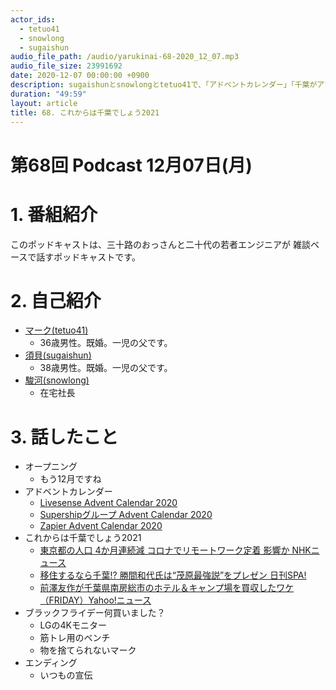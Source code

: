 ```yaml
---
actor_ids:
  - tetuo41
  - snowlong
  - sugaishun
audio_file_path: /audio/yarukinai-68-2020_12_07.mp3
audio_file_size: 23991692
date: 2020-12-07 00:00:00 +0900
description: sugaishunとsnowlongとtetuo41で、「アドベントカレンダー」「千葉がアツい」「ブラックフライデー」について話しました。
duration: "49:59"
layout: article
title: 68. これからは千葉でしょう2021
---
```


# 第68回 Podcast 12月07日(月)

# 1. 番組紹介
  このポッドキャストは、三十路のおっさんと二十代の若者エンジニアが
  雑談ベースで話すポッドキャストです。

# 2. 自己紹介
- [マーク(tetuo41)](https://twitter.com/tetuo41)
  - 36歳男性。既婚。一児の父です。
- [須貝(sugaishun)](https://twitter.com/sugaishun)
  - 38歳男性。既婚。一児の父です。
- [駿河(snowlong)](https://twitter.com/_snowlong)
  - 在宅社長

# 3. 話したこと
- オープニング
  - もう12月ですね
- アドベントカレンダー
  - [Livesense Advent Calendar 2020](https://qiita.com/advent-calendar/2020/livesense)
  - [Supershipグループ Advent Calendar 2020](https://qiita.com/advent-calendar/2020/supership)
  - [Zapier Advent Calendar 2020](https://qiita.com/advent-calendar/2020/zapier)
- これからは千葉でしょう2021
  - [東京都の人口 4か月連続減 コロナでリモートワーク定着 影響か NHKニュース](https://www3.nhk.or.jp/news/html/20201203/k10012743451000.html)
  - [移住するなら千葉!? 勝間和代氏は“茂原最強説”をプレゼン 日刊SPA!](https://nikkan-spa.jp/1712105)
  - [前澤友作が千葉県南房総市のホテル＆キャンプ場を買収したワケ（FRIDAY）Yahoo!ニュース](https://news.yahoo.co.jp/articles/f0f9208cee74aae4e4d3e99f102b36719d827082)
- ブラックフライデー何買いました？
  - LGの4Kモニター
  - 筋トレ用のベンチ
  - 物を捨てられないマーク
- エンディング
  - いつもの宣伝

